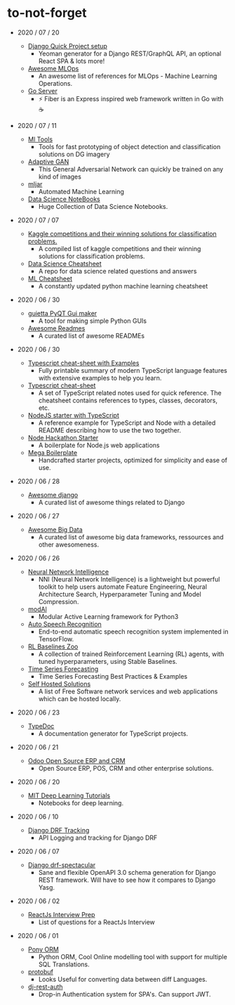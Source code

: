 # to-not-forget

* 2020 / 07 / 20
  * [Django Quick Project setup](https://github.com/metakermit/generator-django-rest)
    * Yeoman generator for a Django REST/GraphQL API, an optional React SPA & lots more!
  * [Awesome MLOps](https://github.com/visenger/awesome-mlops)
    * An awesome list of references for MLOps - Machine Learning Operations.
  * [Go Server](https://github.com/gofiber/fiber)
    * ⚡️ Fiber is an Express inspired web framework written in Go with ☕️

* 2020 / 07 / 11
  * [Ml Tools](https://github.com/DigitalGlobe/mltools)
    * Tools for fast prototyping of object detection and classification solutions on DG imagery
  * [Adaptive GAN](https://github.com/TrackLab/Adaptive-GAN)
    * This General Adversarial Network can quickly be trained on any kind of images
  * [mljar](https://github.com/mljar/mljar-supervised)
    * Automated Machine Learning
  * [Data Science NoteBooks](https://github.com/donnemartin/data-science-ipython-notebooks)
    * Huge Collection of Data Science Notebooks.


* 2020 / 07 / 07
  * [Kaggle competitions and their winning solutions for classification problems.](https://github.com/ShuaiW/kaggle-classification)
    * A compiled list of kaggle competitions and their winning solutions for classification problems.
  * [Data Science Cheatsheet](https://github.com/ShuaiW/data-science-question-answer)
    * A repo for data science related questions and answers
  * [ML Cheatsheet](https://github.com/ShuaiW/ml-cheatsheet)
    * A constantly updated python machine learning cheatsheet
* 2020 / 06 / 30
  * [guietta PyQT Gui maker](https://github.com/alfiopuglisi/guietta)
    * A tool for making simple Python GUIs
  * [Awesome Readmes](https://github.com/matiassingers/awesome-readme)
    * A curated list of awesome READMEs
* 2020 / 06 / 30
  * [Typescript cheat-sheet with Examples](https://github.com/David-Else/modern-typescript-with-examples-cheat-sheet)
    * Fully printable summary of modern TypeScript language features with extensive examples to help you learn.
  * [Typescript cheat-sheet](https://rmolinamir.github.io/typescript-cheatsheet/)
    * A set of TypeScript related notes used for quick reference. The cheatsheet contains references to types, classes, decorators, etc.
  * [NodeJS starter with TypeScript](https://github.com/microsoft/TypeScript-Node-Starter)
    * A reference example for TypeScript and Node with a detailed README describing how to use the two together.
  * [Node Hackathon Starter](https://github.com/sahat/hackathon-starter)
    * A boilerplate for Node.js web applications
  * [Mega Boilerplate](https://github.com/sahat/megaboilerplate)
    * Handcrafted starter projects, optimized for simplicity and ease of use.
* 2020 / 06 / 28
  * [Awesome django](https://github.com/wsvincent/awesome-django)
    * A curated list of awesome things related to Django
* 2020 / 06 / 27
  * [Awesome Big Data](https://github.com/onurakpolat/awesome-bigdata)
    * A curated list of awesome big data frameworks, ressources and other awesomeness.
* 2020 / 06 / 26
  * [Neural Network Intelligence](https://github.com/microsoft/nni)
    * NNI \(Neural Network Intelligence\) is a lightweight but powerful toolkit to help users automate Feature Engineering, Neural Architecture Search, Hyperparameter Tuning and Model Compression.
  * [modAl](https://github.com/modAL-python/modAL)
    * Modular Active Learning framework for Python3
  * [Auto Speech Recognition](https://github.com/zzw922cn/Automatic_Speech_Recognition)
    * End-to-end automatic speech recognition system implemented in TensorFlow.
  * [RL Baselines Zoo](https://github.com/araffin/rl-baselines-zoo)
    * A collection of trained Reinforcement Learning \(RL\) agents, with tuned hyperparameters, using Stable Baselines.
  * [Time Series Forecasting](https://github.com/microsoft/forecasting)
    * Time Series Forecasting Best Practices & Examples
  * [Self Hosted Solutions](https://github.com/awesome-selfhosted/awesome-selfhosted)
    * A list of Free Software network services and web applications which can be hosted locally.
* 2020 / 06 / 23
  * [TypeDoc](https://typedoc.org/)
    * A documentation generator for TypeScript projects.
* 2020 / 06 / 21
  * [Odoo Open Source ERP and CRM](https://www.odoo.com/)
    * Open Source ERP, POS, CRM and other enterprise solutions.
* 2020 / 06 / 20
  * [MIT Deep Learning Tutorials](https://github.com/lexfridman/mit-deep-learning)
    * Notebooks for deep learning.
* 2020 / 06 / 10
  * [Django DRF Tracking](https://github.com/lingster/drf-api-tracking)
    * API Logging and tracking for Django DRF
* 2020 / 06 / 07
  * [Django drf-spectacular](https://github.com/tfranzel/drf-spectacular)
    * Sane and flexible OpenAPI 3.0 schema generation for Django REST framework. Will have to see how it compares to Django Yasg.
* 2020 / 06 / 02
  * [ReactJs Interview Prep](https://github.com/sudheerj/reactjs-interview-questions)
    * List of questions for a ReactJs Interview
* 2020 / 06 / 01
  * [Pony ORM](https://ponyorm.org/) 
    * Python ORM, Cool Online modelling tool with support for multiple SQL Translations.
  * [protobuf](https://github.com/protocolbuffers/protobuf)
    * Looks Useful for converting data between diff Languages.
  * [dj-rest-auth](https://github.com/jazzband/dj-rest-auth)
    * Drop-in Authentication system for SPA's. Can support JWT.

